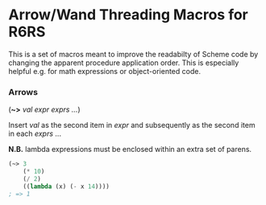 Arrow/Wand Threading Macros for R6RS
====================================

This is a set of macros meant to improve the readabilty of Scheme code by
changing the apparent procedure application order. This is especially helpful
e.g. for math expressions or object-oriented code.

### Arrows
(**~>** *val expr exprs ...*)

Insert *val* as the second item in *expr* and subsequently as the second item in each *exprs* ...

**N.B.** lambda expressions must be enclosed within an extra set of parens.

```scheme
(~> 3
    (* 10)
    (/ 2)
    ((lambda (x) (- x 14))))
; => 1
```
